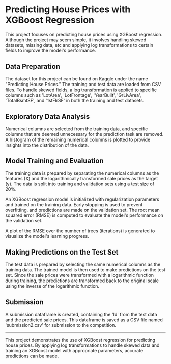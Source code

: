 # Predicting House Prices with XGBoost Regression

This project focuses on predicting house prices using XGBoost regression. Although the project may seem simple, it involves handling skewed datasets, missing data, etc and applying log transformations to certain fields to improve the model's performance.

## Data Preparation

The dataset for this project can be found on Kaggle under the name "Predicting House Prices." The training and test data are loaded from CSV files. To handle skewed fields, a log transformation is applied to specific columns such as 'LotArea', 'LotFrontage', 'YearBuilt', 'GrLivArea', 'TotalBsmtSF', and '1stFlrSF' in both the training and test datasets.

## Exploratory Data Analysis

Numerical columns are selected from the training data, and specific columns that are deemed unnecessary for the prediction task are removed. A histogram of the remaining numerical columns is plotted to provide insights into the distribution of the data.

## Model Training and Evaluation

The training data is prepared by separating the numerical columns as the features (X) and the logarithmically transformed sale prices as the target (y). The data is split into training and validation sets using a test size of 20%.

An XGBoost regression model is initialized with regularization parameters and trained on the training data. Early stopping is used to prevent overfitting, and predictions are made on the validation set. The root mean squared error (RMSE) is computed to evaluate the model's performance on the validation set.

A plot of the RMSE over the number of trees (iterations) is generated to visualize the model's learning progress.

## Making Predictions on the Test Set

The test data is prepared by selecting the same numerical columns as the training data. The trained model is then used to make predictions on the test set. Since the sale prices were transformed with a logarithmic function during training, the predictions are transformed back to the original scale using the inverse of the logarithmic function.

## Submission

A submission dataframe is created, containing the 'Id' from the test data and the predicted sale prices. This dataframe is saved as a CSV file named 'submission2.csv' for submission to the competition.

---

This project demonstrates the use of XGBoost regression for predicting house prices. By applying log transformations to handle skewed data and training an XGBoost model with appropriate parameters, accurate predictions can be made.
